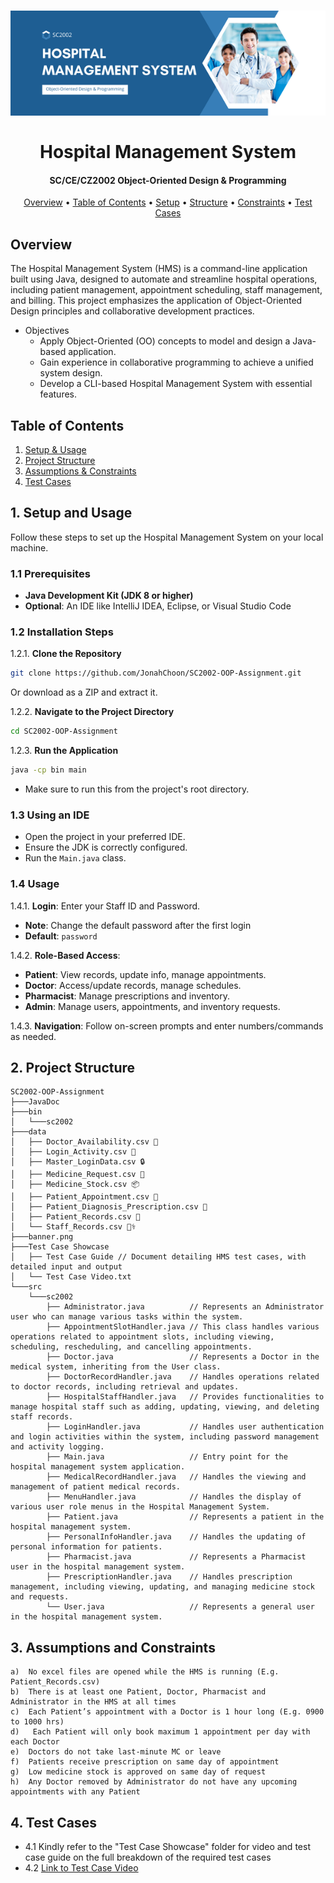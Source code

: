 <h1 align="center">
  <img src="banner.png">
  <br>
  <br>
  Hospital Management System
  <br>
</h1>
<h4 align="center">SC/CE/CZ2002 Object-Oriented Design & Programming</h4>


<p align="center">
  <a href="#overview">Overview</a> •
  <a href="#table-of-contents">Table of Contents</a> •
  <a href="#1-setup-and-usage">Setup</a> •
  <a href="#2-project-structure">Structure</a> •
  <a href="#3-assumptions-and-constraints">Constraints</a>  •
  <a href="#4-test-cases">Test Cases</a>
</p>



## Overview
The Hospital Management System (HMS) is a command-line application built using Java, designed to automate and streamline hospital operations, including patient management, appointment scheduling, staff management, and billing. This project emphasizes the application of Object-Oriented Design principles and collaborative development practices.
* Objectives
    - Apply Object-Oriented (OO) concepts to model and design a Java-based application.
    - Gain experience in collaborative programming to achieve a unified system design.
    - Develop a CLI-based Hospital Management System with essential features.

## Table of Contents
1. <a href = "#1-setup-and-usage">Setup & Usage</a>
2. <a href = "#2-project-structure">Project Structure</a>
3. <a href = "#3-assumptions-and-constraints">Assumptions & Constraints</a>
4. <a href="#4-test-cases">Test Cases</a>

## 1. Setup and Usage

Follow these steps to set up the Hospital Management System on your local machine.

### 1.1 Prerequisites

- **Java Development Kit (JDK 8 or higher)**
- **Optional**: An IDE like IntelliJ IDEA, Eclipse, or Visual Studio Code

### 1.2 Installation Steps

1.2.1. **Clone the Repository**
   ```bash
   git clone https://github.com/JonahChoon/SC2002-OOP-Assignment.git
   ```
   Or download as a ZIP and extract it.

1.2.2. **Navigate to the Project Directory**
   ```bash
   cd SC2002-OOP-Assignment
   ```

1.2.3. **Run the Application**
   ```bash
   java -cp bin main
   ```
   - Make sure to run this from the project's root directory.

### 1.3 Using an IDE
- Open the project in your preferred IDE.
- Ensure the JDK is correctly configured.
- Run the `Main.java` class.

### 1.4 Usage

1.4.1. **Login**: Enter your Staff ID and Password.
   - **Note**: Change the default password after the first login
   - **Default**: `password`

1.4.2. **Role-Based Access**:
   - **Patient**: View records, update info, manage appointments.
   - **Doctor**: Access/update records, manage schedules.
   - **Pharmacist**: Manage prescriptions and inventory.
   - **Admin**: Manage users, appointments, and inventory requests.

1.4.3. **Navigation**: Follow on-screen prompts and enter numbers/commands as needed.

## 2. Project Structure
    SC2002-OOP-Assignment
    ├───JavaDoc
    ├───bin
    │   └───sc2002
    ├───data
    │   ├── Doctor_Availability.csv 📅
    │   ├── Login_Activity.csv 🔐
    │   ├── Master_LoginData.csv 🔒
    │   ├── Medicine_Request.csv 💊
    │   ├── Medicine_Stock.csv 📦
    │   ├── Patient_Appointment.csv 🏥
    │   ├── Patient_Diagnosis_Prescription.csv 📝
    │   ├── Patient_Records.csv 📂
    │   └── Staff_Records.csv 🧑‍⚕️
    ├───banner.png
    ├───Test Case Showcase     
    │   ├── Test Case Guide // Document detailing HMS test cases, with detailed input and output
    │   └── Test Case Video.txt
    └───src
        └───sc2002
            ├── Administrator.java          // Represents an Administrator user who can manage various tasks within the system.
            ├── AppointmentSlotHandler.java // This class handles various operations related to appointment slots, including viewing, scheduling, rescheduling, and cancelling appointments.
            ├── Doctor.java                 // Represents a Doctor in the medical system, inheriting from the User class.
            ├── DoctorRecordHandler.java    // Handles operations related to doctor records, including retrieval and updates.
            ├── HospitalStaffHandler.java   // Provides functionalities to manage hospital staff such as adding, updating, viewing, and deleting staff records.
            ├── LoginHandler.java           // Handles user authentication and login activities within the system, including password management and activity logging.
            ├── Main.java                   // Entry point for the hospital management system application.
            ├── MedicalRecordHandler.java   // Handles the viewing and management of patient medical records.
            ├── MenuHandler.java            // Handles the display of various user role menus in the Hospital Management System.
            ├── Patient.java                // Represents a patient in the hospital management system.
            ├── PersonalInfoHandler.java    // Handles the updating of personal information for patients.
            ├── Pharmacist.java             // Represents a Pharmacist user in the hospital management system.
            ├── PrescriptionHandler.java    // Handles prescription management, including viewing, updating, and managing medicine stock and requests.
            └── User.java                   // Represents a general user in the hospital management system.

## 3. Assumptions and Constraints
    a)	No excel files are opened while the HMS is running (E.g. Patient_Records.csv)
    b)	There is at least one Patient, Doctor, Pharmacist and Administrator in the HMS at all times
    c)	Each Patient’s appointment with a Doctor is 1 hour long (E.g. 0900 to 1000 hrs)
    d)   Each Patient will only book maximum 1 appointment per day with each Doctor
    e)	Doctors do not take last-minute MC or leave
    f)	Patients receive prescription on same day of appointment
    g)	Low medicine stock is approved on same day of request
    h)	Any Doctor removed by Administrator do not have any upcoming appointments with any Patient

## 4. Test Cases
   - 4.1 Kindly refer to the "Test Case Showcase" folder for video and test case guide on the full breakdown of the required test cases
   - 4.2 <a href="https://entuedu-my.sharepoint.com/:v:/g/personal/jchoon001_e_ntu_edu_sg/EQL8dz0N641Ei1W9d871tMABkQRx7WoDq4U-9rU-E9Qkrw?nav=eyJyZWZlcnJhbEluZm8iOnsicmVmZXJyYWxBcHAiOiJPbmVEcml2ZUZvckJ1c2luZXNzIiwicmVmZXJyYWxBcHBQbGF0Zm9ybSI6IldlYiIsInJlZmVycmFsTW9kZSI6InZpZXciLCJyZWZlcnJhbFZpZXciOiJNeUZpbGVzTGlua0NvcHkifX0&e=ig8S6K
">Link to Test Case Video</a>
